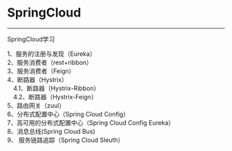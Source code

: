 # SpringCloud
---------------
SpringCloud学习

1、服务的注册与发现（Eureka）<br>
2、服务消费者（rest+ribbon）<br>
3、服务消费者（Feign）<br>
4、断路器（Hystrix）<br>
&emsp;4.1、断路器（Hystrix-Ribbon）<br>
&emsp;4.2、断路器（Hystrix-Feign）<br>
5、路由网关（zuul）<br>
6、分布式配置中心（Spring Cloud Config）<br>
7、高可用的分布式配置中心（Spring Cloud Config Eureka）<br>
8、消息总线(Spring Cloud Bus)<br>
9、 服务链路追踪（Spring Cloud Sleuth）<br>

